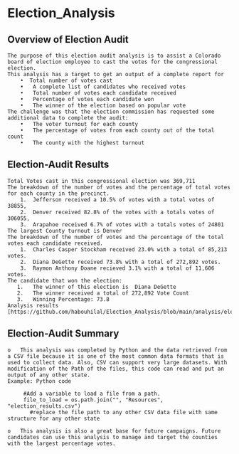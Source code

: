 # Election_Analysis
## Overview of Election Audit
    The purpose of this election audit analysis is to assist a Colorado board of election employee to cast the votes for the congressional election. 
    This analysis has a target to get an output of a complete report for
        •  Total number of votes cast
        •	A complete list of candidates who received votes
        •	Total number of votes each candidate received
        •	Percentage of votes each candidate won
        •	The winner of the election based on popular vote
    The challenge was that the election commission has requested some additional data to complete the audit:
        •	The voter turnout for each county
        •	The percentage of votes from each county out of the total count
        •	The county with the highest turnout

## Election-Audit Results
    Total Votes cast in this congressional election was 369,711 
    The breakdown of the number of votes and the percentage of total votes for each county in the precinct. 
        1.	Jefferson received a 10.5% of votes with a total votes of 38855, 
        2.	Denver received 82.8% of the votes with a totals votes of 306055, 
        3.	Arapahoe received 6.7% of votes with a totals votes of 24801 
    The largest County turnout is Denver
    The breakdown of the number of votes and the percentage of the total votes each candidate received.
        1.	Charles Casper Stockham received 23.0% with a total of 85,213 votes.
        2.	Diana DeGette received 73.8% with a total of 272,892 votes.
        3.	Raymon Anthony Doane recieved 3.1% with a total of 11,606 votes. 
    The candidate that won the election:
       1.	The winner of this election is  Diana DeGette
       2.	The winner received a total of 272,892 Vote Count
       3.	Winning Percentage: 73.8
    Analysis results [https://github.com/habouhilal/Election_Analysis/blob/main/analysis/election_analysis.txt]

## Election-Audit Summary
    o	This analysis was completed by Python and the data retrieved from a CSV file because it is one of the most common data formats that is used to collect data. Also, CSV can support very large datasets. With modification of the Path of the files, this code can read and put an output of any other state.
    Example: Python code

         #Add a variable to load a file from a path.
         file_to_load = os.path.join("", "Resources", "election_results.csv")
           #replace the file path to any other CSV data file with same structure for any other state 

    o	This analysis is also a great base for future campaigns. Future candidates can use this analysis to manage and target the counties with the largest percentage votes. 

